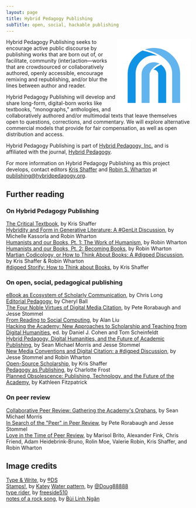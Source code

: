 ```yaml
---
layout: page
title: Hybrid Pedagogy Publishing
subTitle: open, social, hackable publishing
---
```


<img src="/img/logo.jpg" style="width:200px; float:right" />
Hybrid Pedagogy Publishing seeks to encourage active public discourse by publishing works that are born out of, or facilitate, community (inter)action—works that are crowdsourced or collaboratively authored, openly accessible, encourage remixing and republishing, and/or blur the lines between author and reader.

Hybrid Pedagogy Publishing will develop and share long-form, digital-born works like textbooks, "monographs," anthologies, and collaboratively authored and/or multimodal texts that leave themselves open to questions, corrections, and commentary. We will explore alternative commercial models that provide for fair compensation, as well as open distribution and access.

Hybrid Pedagogy Publishing is part of [Hybrid Pedagogy, Inc.](http://www.hybridpedagogy.org) and is affiliated with the journal, [Hybrid Pedagogy](http://www.hybridpedagogy.com).

For more information on Hybrid Pedagogy Publishing as this project develops, contact editors [Kris Shaffer](http://twitter.com/krisshaffer) and [Robin S. Wharton](http://twitter.com/rswharton) at [publishing@hybridpedagogy.org](mailto:publishing@hybridpedagogy.org).

## Further reading

### On Hybrid Pedagogy Publishing

[The Critical Textbook](http://www.hybridpedagogy.com/journal/critical-textbook/), by Kris Shaffer  
[Hybridity and Form in Generative Literature: A #GenLit Discussion](http://www.hybridpedagogy.com/announcements/hybridity-form-generative-literature-genlit-discussion/), by Michelle Kassorla and Robin Wharton  
[Humanists and our Books, Pt. 1: The Work of Humanism](http://www.hybridpedagogy.com/journal/humanists-books-pt-1-work-humanism/), by Robin Wharton  
[Humanists and our Books, Pt. 2: Becoming Books](http://www.hybridpedagogy.com/journal/humanists-books-pt-2-becoming-books/), by Robin Wharton  
[Martian Codicology, or How to Think About Books: A #digped Discussion](http://www.hybridpedagogy.com/announcements/martian-codicology-think-books-digped-discussion/), by Kris Shaffer & Robin Wharton  
[#digped Storify: How to Think about Books](http://www.hybridpedagogy.com/announcements/digped-storify-think-books/), by Kris Shaffer 

### On open, social, pedagogical publishing

[eBook as Ecosystem of Scholarly Communication](http://www.cplong.org/cplportfolio/dh2013sppp/), by Chris Long  
[Editorial Pedagogy](http://www.hybridpedagogy.com/tag/editorial-pedagogy-series/), by Cheryl Ball  
[The Four Noble Virtues of Digital Media Citation](http://www.hybridpedagogy.com/journal/the-four-noble-virtues-of-digital-media-citation/), by Pete Rorabaugh and Jesse Stommel  
[From Reading to Social Computing](http://dlsanthology.commons.mla.org/from-reading-to-social-computing/), by Alan Liu  
[Hacking the Academy: New Approaches to Scholarship and Teaching from Digital Humanities](http://quod.lib.umich.edu/cgi/t/text/text-idx?cc=dh;c=dh;idno=12172434.0001.001;rgn=full%20text;view=toc;xc=1;g=dculture), ed. by Daniel J. Cohen and Tom Scheinfeldt  
[Hybrid Pedagogy, Digital Humanities, and the Future of Academic Publishing](http://www.hybridpedagogy.com/journal/hybrid-pedagogy-digital-humanities-future-academic-publishing/), by Sean Michael Morris and Jesse Stommel  
[New Media Conventions and Digital Citation: a #digped Discussion](http://www.hybridpedagogy.com/announcements/new-media-conventions-and-digital-citation-a-digped-discussion/), by Jesse Stommel and Robin Wharton  
[Open-Source Scholarship](http://www.hybridpedagogy.com/journal/open-source-scholarship/), by Kris Shaffer  
[Pedagogy as Publishing](http://www.hybridpedagogy.com/journal/pedagogy-as-publishing/), by Charlotte Frost  
[Planned Obsolescence: Publishing, Technology, and the Future of the Academy](http://nyupress.org/books/9780814727881/), by Kathleen Fitzpatrick  

### On peer review

[Collaborative Peer Review: Gathering the Academy's Orphans](http://www.hybridpedagogy.com/journal/collaborative-peer-review-gathering-the-academys-orphans/), by Sean Michael Morris    
[In Search of the "Peer" in Peer Review](http://www.hybridpedagogy.com/journal/in-search-of-the-peer-in-peer-review/), by Pete Rorabaugh and Jesse Stommel  
[Love in the Time of Peer Review](http://www.hybridpedagogy.com/journal/love-time-peer-review/), by Marisol Brito, Alexander Fink, Chris Friend, Adam Heidebrink-Bruno, Rolin Moe, Valerie Robin, Kris Shaffer, and Robin Wharton  


## Image credits

[Type & Write](https://www.flickr.com/photos/roberts87/4565751628), by [®DS](https://www.flickr.com/photos/roberts87/)  
[Stamps!](https://www.flickr.com/photos/onegoodbumblebee/152657665), by [Katey](https://www.flickr.com/photos/onegoodbumblebee/)
[Water pattern](https://www.flickr.com/photos/doug88888/5891638442/), by [@Doug88888](https://www.flickr.com/photos/doug88888/)  
[type rider](https://www.flickr.com/photos/freeside/2402898188), by [freeside510](https://www.flickr.com/photos/freeside/)  
[notes of a rock song](https://www.flickr.com/photos/linhngan/3101950593/), by [Bùi Linh Ngân](https://www.flickr.com/photos/linhngan/)  